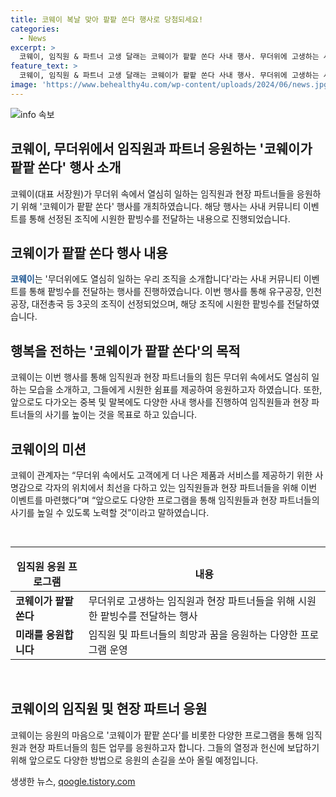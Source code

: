 ```yaml
---
title: 코웨이 복날 맞아 팥팥 쏜다 행사로 당첨되세요!
categories:
  - News
excerpt: >
  코웨이, 임직원 & 파트너 고생 달래는 코웨이가 팥팥 쏜다 사내 행사. 무더위에 고생하는 사람들 위한 이벤트로, 유구공장 등 3곳 조직에 시원한 팥빙수를 전달했다. 향후 중복 및 말복에도 다양한 사내 행사 예정. 관계자는 임직원과 현장 파트너들을 위한 이벤트를 통해 사기를 높일 것이라고 말했다. (150자)
feature_text: >
  코웨이, 임직원 & 파트너 고생 달래는 코웨이가 팥팥 쏜다 사내 행사. 무더위에 고생하는 사람들 위한 이벤트로, 유구공장 등 3곳 조직에 시원한 팥빙수를 전달했다. 향후 중복 및 말복에도 다양한 사내 행사 예정. 관계자는 임직원과 현장 파트너들을 위한 이벤트를 통해 사기를 높일 것이라고 말했다. (150자)
image: 'https://www.behealthy4u.com/wp-content/uploads/2024/06/news.jpg'
---
```


<p><img src="https://www.behealthy4u.com/wp-content/uploads/2024/06/news.jpg" alt="info 속보" /></p>

<h2>코웨이, 무더위에서 임직원과 파트너 응원하는 '코웨이가 팥팥 쏜다' 행사 소개</h2>

<p data-ke-size="size16">코웨이(대표 서장원)가 무더위 속에서 열심히 일하는 임직원과 현장 파트너들을 응원하기 위해 '코웨이가 팥팥 쏜다' 행사를 개최하였습니다. 해당 행사는 사내 커뮤니티 이벤트를 통해 선정된 조직에 시원한 팥빙수를 전달하는 내용으로 진행되었습니다.</p>

<h2 data-ke-size="size26">코웨이가 팥팥 쏜다 행사 내용</h2>

<p><b><span style="color: #1a5490;">코웨이</span></b>는 '무더위에도 열심히 일하는 우리 조직을 소개합니다'라는 사내 커뮤니티 이벤트를 통해 팥빙수를 전달하는 행사를 진행하였습니다. 이번 행사를 통해 유구공장, 인천공장, 대전총국 등 3곳의 조직이 선정되었으며, 해당 조직에 시원한 팥빙수를 전달하였습니다.</p>

<h2 data-ke-size="size26">행복을 전하는 '코웨이가 팥팥 쏜다'의 목적</h2>

<p>코웨이는 이번 행사를 통해 임직원과 현장 파트너들의 힘든 무더위 속에서도 열심히 일하는 모습을 소개하고, 그들에게 시원한 쉼표를 제공하여 응원하고자 하였습니다. 또한, 앞으로도 다가오는 중복 및 말복에도 다양한 사내 행사를 진행하여 임직원들과 현장 파트너들의 사기를 높이는 것을 목표로 하고 있습니다.</p>

<h2 data-ke-size="size26">코웨이의 미션</h2>

<p>코웨이 관계자는 “무더위 속에서도 고객에게 더 나은 제품과 서비스를 제공하기 위한 사명감으로 각자의 위치에서 최선을 다하고 있는 임직원들과 현장 파트너들을 위해 이번 이벤트를 마련했다”며 “앞으로도 다양한 프로그램을 통해 임직원들과 현장 파트너들의 사기를 높일 수 있도록 노력할 것”이라고 말하였습니다.</p>

<p data-ke-size="size16">&nbsp;</p>

<hr>

<table>
<thead>
<tr>
<td style="text-align: center; height: 17px;"><b>임직원 응원 프로그램</b></td>
<td style="text-align: center; height: 17px;"><b>내용</b></td>
</tr>
</thead>
<tbody>
<tr>
<td style="text-align: left; height: 17px;"><b>코웨이가 팥팥 쏜다</b></td>
<td style="text-align: left; height: 17px;">무더위로 고생하는 임직원과 현장 파트너들을 위해 시원한 팥빙수를 전달하는 행사</td>
</tr>
<tr>
<td style="text-align: left; height: 17px;"><b>미래를 응원합니다</b></td>
<td style="text-align: left; height: 17px;">임직원 및 파트너들의 희망과 꿈을 응원하는 다양한 프로그램 운영</td>
</tr>
</tbody>
</table>

<p data-ke-size="size16">&nbsp;</p>

<h2 data-ke-size="size26">코웨이의 임직원 및 현장 파트너 응원</h2>

<p>코웨이는 응원의 마음으로 '코웨이가 팥팥 쏜다'를 비롯한 다양한 프로그램을 통해 임직원과 현장 파트너들의 힘든 업무를 응원하고자 합니다. 그들의 열정과 헌신에 보답하기 위해 앞으로도 다양한 방법으로 응원의 손길을 쏘아 올릴 예정입니다.</p>
생생한 뉴스, <a href="https://qoogle.tistory.com" rel="dofollow">qoogle.tistory.com</a>


